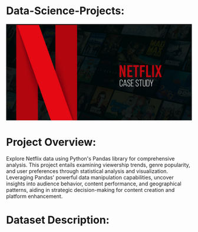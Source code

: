 # Data-Science-Projects:
![logo](https://github.com/Nayanpahari/Data-Science-Projects/blob/main/Netflix_Data_Analysis/Netflix_Case_Study.png)

# Project Overview:
Explore Netflix data using Python's Pandas library for comprehensive analysis. This project entails examining viewership trends, genre popularity, and user preferences through statistical analysis and visualization. Leveraging Pandas' powerful data manipulation capabilities, uncover insights into audience behavior, content performance, and geographical patterns, aiding in strategic decision-making for content creation and platform enhancement.

# Dataset Description:

